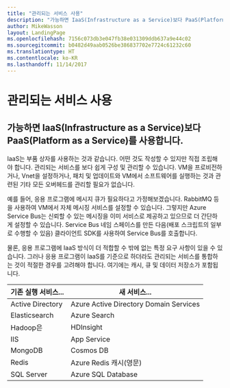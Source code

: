 ```yaml
---
title: "관리되는 서비스 사용"
description: "가능하면 IaaS(Infrastructure as a Service)보다 PaaS(Platform as a Service)를 사용합니다."
author: MikeWasson
layout: LandingPage
ms.openlocfilehash: 7156c073db3e047fb38e031309ddb637a9e44c02
ms.sourcegitcommit: b0482d49aab0526be386837702e7724c61232c60
ms.translationtype: HT
ms.contentlocale: ko-KR
ms.lasthandoff: 11/14/2017
---
```

# <a name="use-managed-services"></a>관리되는 서비스 사용

## <a name="when-possible-use-platform-as-a-service-paas-rather-than-infrastructure-as-a-service-iaas"></a>가능하면 IaaS(Infrastructure as a Service)보다 PaaS(Platform as a Service)를 사용합니다.

IaaS는 부품 상자를 사용하는 것과 같습니다. 어떤 것도 작성할 수 있지만 직접 조립해야 합니다. 관리되는 서비스를 보다 쉽게 구성 및 관리할 수 있습니다. VM을 프로비전하거나, Vnet을 설정하거나, 패치 및 업데이트와 VM에서 소프트웨어를 실행하는 것과 관련된 기타 모든 오버헤드를 관리할 필요가 없습니다.

예를 들어, 응용 프로그램에 메시지 큐가 필요하다고 가정해보겠습니다. RabbitMQ 등을 사용하여 VM에서 자체 메시징 서비스를 설정할 수 있습니다. 그렇지만 Azure Service Bus는 신뢰할 수 있는 메시징을 이미 서비스로 제공하고 있으므로 더 간단하게 설정할 수 있습니다. Service Bus 네임 스페이스를 만든 다음(배포 스크립트의 일부로 수행할 수 있음) 클라이언트 SDK를 사용하여 Service Bus를 호출합니다. 

물론, 응용 프로그램에 IaaS 방식이 더 적합할 수 밖에 없는 특정 요구 사항이 있을 수 있습니다. 그러나 응용 프로그램이 IaaS를 기준으로 하더라도 관리되는 서비스를 통합하는 것이 적절한 경우를 고려해야 합니다. 여기에는 캐시, 큐 및 데이터 저장소가 포함됩니다.

| 기존 실행 서비스... | 새 서비스... |
|-----------------------|-------------|
| Active Directory | Azure Active Directory Domain Services |
| Elasticsearch | Azure Search |
| Hadoop은 | HDInsight |
| IIS | App Service |
| MongoDB | Cosmos DB |
| Redis | Azure Redis 캐시(영문) |
| SQL Server | Azure SQL Database |


